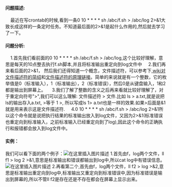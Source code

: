 ﻿#### 问题描述:
&nbsp;&nbsp;&nbsp;&nbsp;最近在写crontab的时候,看到一条0 10 * * * * sh /abc/f.sh > /abc/log  2>&1大致长成这样的一条定时任务。不知道最后面的2>&1是起什么作用的,然后就去学习了一下。
#### 问题分析:
&nbsp;&nbsp;&nbsp;&nbsp;1.首先我们看前面的0 10 * * * * sh /abc/f.sh > /abc/log,这个比较好理解，意思是每天的10点整去执行f.sh脚本,并且将标准输出重定向到log文件中
&nbsp;&nbsp;&nbsp;&nbsp;2.我们再来看后面的2>&1， 然后我们还得知道一个概念，文件描述符，可以参考下,[wiki对文件描述符的简绍](https://zh.wikipedia.org/wiki/%E6%96%87%E4%BB%B6%E6%8F%8F%E8%BF%B0%E7%AC%A6)和[文件描述符的原理链接](https://segmentfault.com/a/1190000009724931)。简单的来说就是有一个整数，它的枚举值是0（标准输入），1（标准输出），2（标准错误），然后0是从键盘输入，1和2都是输出到屏幕上。
&nbsp;&nbsp;&nbsp;&nbsp;3.我们了解了整数的含义之后再来看就比较好理解了，对于重定向符号">",我们可以这么理解: 文件描述符 > 文件.比如 ls > a.txt,就是说把ls的输出存入a.txt, >等于 1 >, 所以写成ls 1> a.txt也是一样的效果.如果>后面是&1就是用来表示这是文件描述符.
&nbsp;&nbsp;&nbsp;&nbsp;4.0 10 * * * * sh /abc/f.sh > /abc/log  2>&1所以这个命令就是说把执行结果的标准输出放入到log文件，又因为2>&1(标准错误也重定向到标准输入，之前标准输入已经重定向到了log),因此这个命令的正确执行和报错都会放入到log文件中。
#### 实例：
我们可以看下面的两个例子：![在这里插入图片描述](https://img-blog.csdnimg.cn/20190313231526748.png)
1.首先由f，log两个文件，ll f1 > log 2 >&1,意思是标准输出和错误都输出到log中,所以cat log中有错误信息。
![在这里插入图片描述](https://img-blog.csdnimg.cn/20190313231538159.png)
2.再看第二个,首先由f，log两个文件，ll f2 > log >&2,意思是标准输出重定向到log中,标准输出又重定向到标准错误中,因为标准错误是输出到屏幕的,所以不管ll f2是存在还是不存在都会在屏幕上显示出来。
